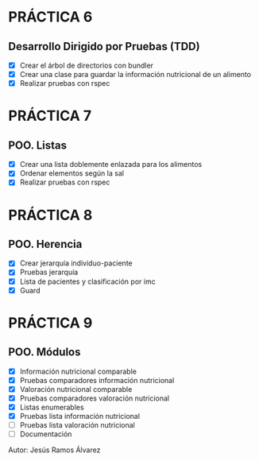 # PRÁCTICA 6

## Desarrollo Dirigido por Pruebas (TDD)

- [x] Crear el árbol de directorios con bundler
- [x] Crear una clase para guardar la información nutricional de un alimento
- [x] Realizar pruebas con rspec

# PRÁCTICA 7

## POO. Listas

- [x] Crear una lista doblemente enlazada para los alimentos
- [x] Ordenar elementos según la sal
- [x] Realizar pruebas con rspec 

# PRÁCTICA 8

## POO. Herencia

- [x] Crear jerarquía individuo-paciente
- [x] Pruebas jerarquía
- [x] Lista de pacientes y clasificación por imc
- [x] Guard

# PRÁCTICA 9

## POO. Módulos

- [x] Información nutricional comparable
- [x] Pruebas comparadores información nutricional
- [x] Valoración nutricional comparable
- [x] Pruebas comparadores valoración nutricional
- [x] Listas enumerables
- [x] Pruebas lista información nutricional
- [ ] Pruebas lista valoración nutricional
- [ ] Documentación

Autor: Jesús Ramos Álvarez